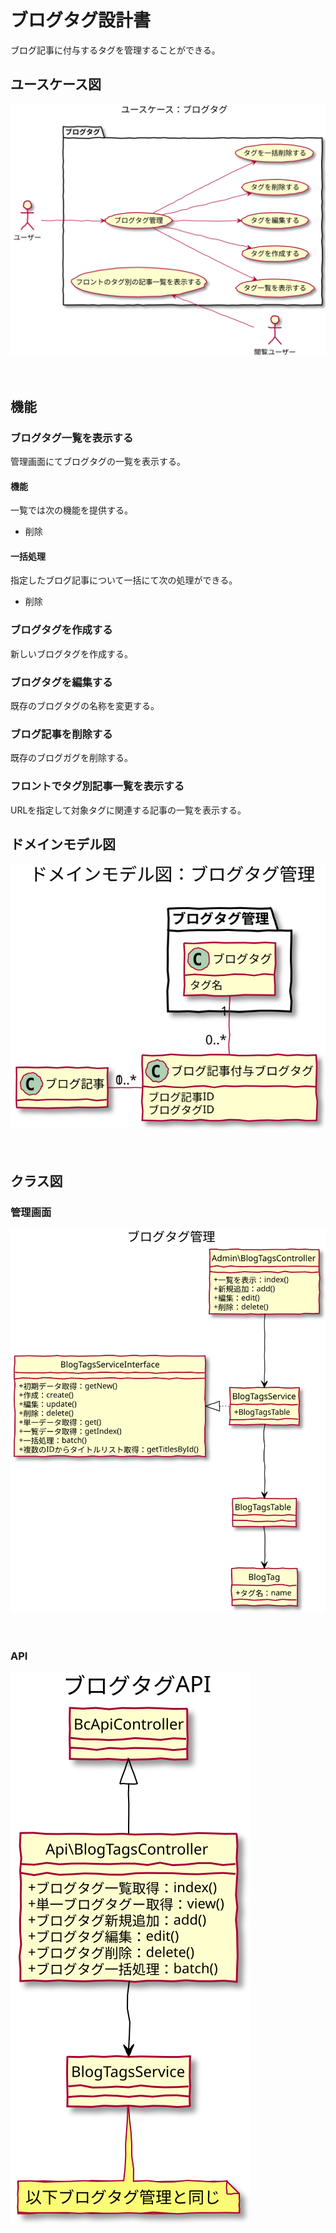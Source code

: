 # ブログタグ設計書

ブログ記事に付与するタグを管理することができる。

## ユースケース図
![ユースケース図：ブログタグ](../../../svg/use_case/bc-blog/blog_tags.svg)

　
## 機能
### ブログタグ一覧を表示する
管理画面にてブログタグの一覧を表示する。  


#### 機能
一覧では次の機能を提供する。
- 削除

#### 一括処理
指定したブログ記事について一括にて次の処理ができる。
- 削除

### ブログタグを作成する
新しいブログタグを作成する。

### ブログタグを編集する
既存のブログタグの名称を変更する。

### ブログ記事を削除する
既存のブログガグを削除する。

### フロントでタグ別記事一覧を表示する
URLを指定して対象タグに関連する記事の一覧を表示する。
　
## ドメインモデル図
![ユースケース図：ブログタグ](../../../svg/domain_model/bc-blog/blog_tags.svg)

　
## クラス図
### 管理画面
![ユースケース図：ブログタグ](../../../svg/class/bc-blog/manage_blog_tags.svg)

　
### API
![ユースケース図：ブログタグ](../../../svg/class/bc-blog/api_blog_tags.svg)

